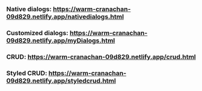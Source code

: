 ### Native dialogs: https://warm-cranachan-09d829.netlify.app/nativedialogs.html

### Customized dialogs: https://warm-cranachan-09d829.netlify.app/myDialogs.html

### CRUD: https://warm-cranachan-09d829.netlify.app/crud.html

### Styled CRUD: https://warm-cranachan-09d829.netlify.app/styledcrud.html